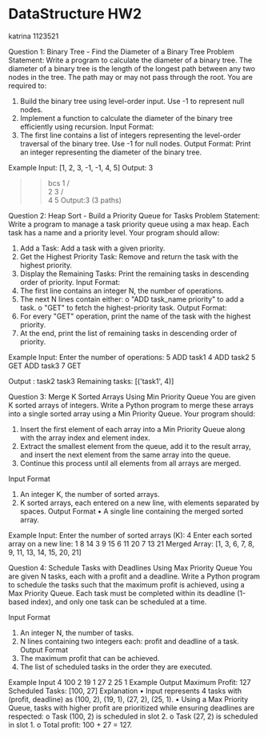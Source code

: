 # DataStructure HW2
katrina 1123521 

Question 1: Binary Tree - Find the Diameter of a Binary Tree
Problem Statement:
Write a program to calculate the diameter of a binary tree. The diameter of a binary tree is the length of the longest path between any two nodes in the tree. The path may or may not pass through the root.
You are required to:
1.	Build the binary tree using level-order input. Use -1 to represent null nodes.
2.	Implement a function to calculate the diameter of the binary tree efficiently using recursion.
Input Format:
1.	The first line contains a list of integers representing the level-order traversal of the binary tree. Use -1 for null nodes.
Output Format:
Print an integer representing the diameter of the binary tree.

Example Input:
[1, 2, 3, -1, -1, 4, 5]
Output:
3
>> bcs 1
      / \
     2   3
        / \
       4   5     Output:3 (3 paths)




Question 2: Heap Sort - Build a Priority Queue for Tasks
Problem Statement:
Write a program to manage a task priority queue using a max heap. Each task has a name and a priority level. Your program should allow:
1.	Add a Task: Add a task with a given priority.
2.	Get the Highest Priority Task: Remove and return the task with the highest priority.
3.	Display the Remaining Tasks: Print the remaining tasks in descending order of priority.
Input Format:
1.	The first line contains an integer N, the number of operations.
2.	The next N lines contain either:
o	"ADD task_name priority" to add a task.
o	"GET" to fetch the highest-priority task.
Output Format:
1.	For every "GET" operation, print the name of the task with the highest priority.
2.	At the end, print the list of remaining tasks in descending order of priority.
   
Example Input:
Enter the number of operations: 5
ADD task1 4
ADD task2 5
GET
ADD task3 7
GET

Output : 
task2
task3
Remaining tasks: [('task1', 4)]


 
Question 3: Merge K Sorted Arrays Using Min Priority Queue
You are given K sorted arrays of integers. Write a Python program to merge these arrays into a single sorted array using a Min Priority Queue.
Your program should:
1.	Insert the first element of each array into a Min Priority Queue along with the array index and element index.
2.	Extract the smallest element from the queue, add it to the result array, and insert the next element from the same array into the queue.
3.	Continue this process until all elements from all arrays are merged.

Input Format
1.	An integer K, the number of sorted arrays.
2.	K sorted arrays, each entered on a new line, with elements separated by spaces.
Output Format
•	A single line containing the merged sorted array.

Example Input:
Enter the number of sorted arrays (K): 4
Enter each sorted array on a new line:
1 8 14
3 9 15
6 11 20
7 13 21
Merged Array: [1, 3, 6, 7, 8, 9, 11, 13, 14, 15, 20, 21]


 
Question 4: Schedule Tasks with Deadlines Using Max Priority Queue
You are given N tasks, each with a profit and a deadline. Write a Python program to schedule the tasks such that the maximum profit is achieved, using a Max Priority Queue.
Each task must be completed within its deadline (1-based index), and only one task can be scheduled at a time.

Input Format
1.	An integer N, the number of tasks.
2.	N lines containing two integers each: profit and deadline of a task.
Output Format
1.	The maximum profit that can be achieved.
2.	The list of scheduled tasks in the order they are executed.

Example Input
4
100   2
19   1
27   2
25   1
Example Output
Maximum Profit: 127
Scheduled Tasks: [100, 27]
Explanation
•	Input represents 4 tasks with (profit, deadline) as (100, 2), (19, 1), (27, 2), (25, 1).
•	Using a Max Priority Queue, tasks with higher profit are prioritized while ensuring deadlines are respected:
o	Task (100, 2) is scheduled in slot 2.
o	Task (27, 2) is scheduled in slot 1.
o	Total profit: 100 + 27 = 127.



